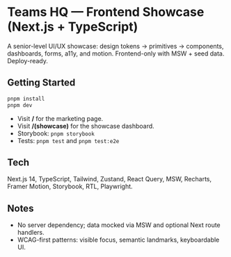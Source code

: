 # Teams HQ — Frontend Showcase (Next.js + TypeScript)

A senior-level UI/UX showcase: design tokens → primitives → components, dashboards, forms, a11y, and motion. Frontend-only with MSW + seed data. Deploy-ready.

## Getting Started

```bash
pnpm install
pnpm dev
```

- Visit **/** for the marketing page.
- Visit **/(showcase)** for the showcase dashboard.
- Storybook: `pnpm storybook`
- Tests: `pnpm test` and `pnpm test:e2e`

## Tech

Next.js 14, TypeScript, Tailwind, Zustand, React Query, MSW, Recharts, Framer Motion, Storybook, RTL, Playwright.

## Notes

- No server dependency; data mocked via MSW and optional Next route handlers.
- WCAG-first patterns: visible focus, semantic landmarks, keyboardable UI.
